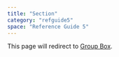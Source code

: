 ```yaml
---
title: "Section"
category: "refguide5"
space: "Reference Guide 5"
---
```


This page will redirect to [Group Box](Group+box).
